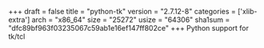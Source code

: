 +++
draft = false
title = "python-tk"
version = "2.7.12-8"
categories = ['xlib-extra']
arch = "x86_64"
size = "25272"
usize = "64306"
sha1sum = "dfc89bf963f03235067c59ab1e16ef147ff802ce"
+++
Python support for tk/tcl